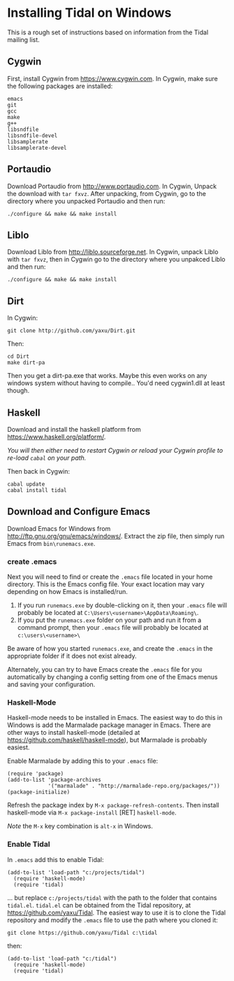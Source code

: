 # Installing Tidal on Windows

This is a rough set of instructions based on information from the Tidal 
mailing list.


## Cygwin
First, install Cygwin from https://www.cygwin.com. In Cygwin, make sure the
following packages are installed:

~~~~
emacs
git
gcc
make
g++
libsndfile
libsndfile-devel
libsamplerate
libsamplerate-devel
~~~~

## Portaudio

Download Portaudio from http://www.portaudio.com. In Cygwin, Unpack
the download with `tar fxvz`. After unpacking, from Cygwin, go to the directory
where you unpacked Portaudio and then run:

~~~~
./configure && make && make install
~~~~

## Liblo

Download Liblo from http://liblo.sourceforge.net.
In Cygwin, unpack Liblo with `tar fxvz`, then in Cygwin go to the directory where you
unpakced Liblo and then run:

~~~~
./configure && make && make install
~~~~

## Dirt

In Cygwin:

~~~~
git clone http://github.com/yaxu/Dirt.git
~~~~

Then:

~~~~
cd Dirt
make dirt-pa
~~~~

Then you get a dirt-pa.exe that works. Maybe this even works on any
windows system without having to compile.. You'd need cygwin1.dll at
least though.

## Haskell

Download and install the haskell platform from https://www.haskell.org/platform/.

*You will then either need to restart Cygwin or reload your Cygwin profile to re-load `cabal` on your path.*

Then back in Cygwin:

~~~~
cabal update
cabal install tidal
~~~~

## Download and Configure Emacs

Download Emacs for Windows from http://ftp.gnu.org/gnu/emacs/windows/. Extract the zip file, then simply
run Emacs from `bin\runemacs.exe`.

### create .emacs

Next you will need to find or create the `.emacs` file located in your home directory. This is the Emacs config file. Your exact location may vary depending on how Emacs is installed/run. 

1. If you run `runemacs.exe` by double-clicking on it, then your `.emacs` file will probably be located at `C:\Users\<username>\AppData\Roaming\`. 
2. If you put the `runemacs.exe` folder on your path and run it from a command prompt, then your `.emacs` file will probably be located at `c:\users\<username>\`

Be aware of how you started `runemacs.exe`, and create the `.emacs` in the appropriate folder if it does not exist already. 

Alternately, you can try to have Emacs create the `.emacs` file for you automatically by changing a config setting from one of the Emacs menus and saving your configuration. 

### Haskell-Mode

Haskell-mode needs to be installed in Emacs. The easiest way to do this in Windows is add the Marmalade package manager in Emacs. There are other ways to install haskell-mode (detailed at https://github.com/haskell/haskell-mode), but Marmalade is probably easiest.

Enable Marmalade by adding this to your `.emacs` file:

~~~~
(require 'package)
(add-to-list 'package-archives
             '("marmalade" . "http://marmalade-repo.org/packages/"))
(package-initialize)
~~~~

Refresh the package index by `M-x package-refresh-contents`. Then install haskell-mode via `M-x package-install` [RET] `haskell-mode`.

*Note* the `M-x` key combination is `alt-x` in Windows.

### Enable Tidal

In `.emacs` add this to enable Tidal:

~~~~
(add-to-list 'load-path "c:/projects/tidal")
  (require 'haskell-mode)
  (require 'tidal)
~~~~

... but replace `c:/projects/tidal` with the path to the folder that contains `tidal.el`. `tidal.el` can be obtained from the Tidal repository, at https://github.com/yaxu/Tidal. The easiest way to use it is to clone the Tidal repository and modify the `.emacs` file to use the path where you cloned it:

~~~~
git clone https://github.com/yaxu/Tidal c:\tidal
~~~~

then:

~~~~
(add-to-list 'load-path "c:/tidal")
  (require 'haskell-mode)
  (require 'tidal)
~~~~






